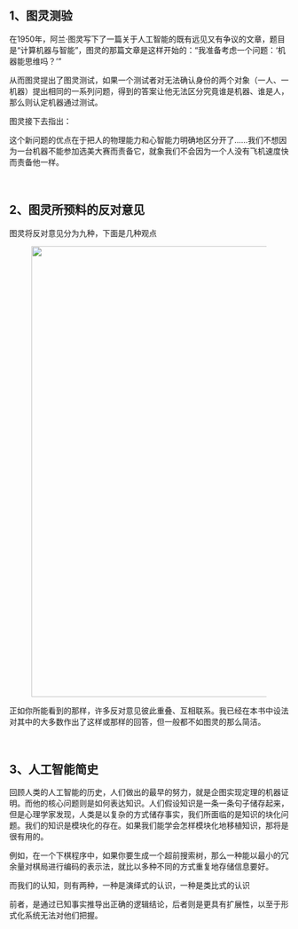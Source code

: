 <h2>1、图灵测验</h2><p data-pid="egbk-Jml">在1950年，阿兰·图灵写下了一篇关于人工智能的既有远见又有争议的文章，题目是“计算机器与智能”，图灵的那篇文章是这样开始的：“我准备考虑一个问题：‘机器能思维吗？’”</p><p data-pid="fGYs5if4">从而图灵提出了图灵测试，如果一个测试者对无法确认身份的两个对象（一人、一机器）提出相同的一系列问题，得到的答案让他无法区分究竟谁是机器、谁是人，那么则认定机器通过测试。</p><p data-pid="M993R9f0">图灵接下去指出：</p><p data-pid="orx2rdc8">这个新问题的优点在于把人的物理能力和心智能力明确地区分开了……我们不想因为一台机器不能参加选美大赛而责备它，就象我们不会因为一个人没有飞机速度快而责备他一样。</p><p><br></p><h2>2、图灵所预料的反对意见</h2><p data-pid="e0dqTQwl">图灵将反对意见分为九种，下面是几种观点</p><figure data-size="normal"><img src="https://pic1.zhimg.com/v2-35910a1456739827dea805d3e7f1dc9c_720w.jpg?source=d16d100b" data-caption="" data-size="normal" data-rawwidth="813" data-rawheight="553" class="origin_image zh-lightbox-thumb" width="813" data-original="https://pic1.zhimg.com/v2-35910a1456739827dea805d3e7f1dc9c_720w.jpg?source=d16d100b"></figure><p data-pid="0RgxHP0m">正如你所能看到的那样，许多反对意见彼此重叠、互相联系。我已经在本书中设法对其中的大多数作出了这样或那样的回答，但一般都不如图灵的那么简洁。</p><p><br></p><h2>3、人工智能简史</h2><p data-pid="8QgEFVmZ">回顾人类的人工智能的历史，人们做出的最早的努力，就是企图实现定理的机器证明。而他的核心问题则是如何表达知识。人们假设知识是一条一条句子储存起来，但是心理学家发现，人类是以复杂的方式储存事实，我们所面临的是知识的块化问题。我们的知识是模块化的存在。如果我们能学会怎样模块化地移植知识，那将是很有用的。</p><p data-pid="6lvl8LJ4">例如，在一个下棋程序中，如果你要生成一个超前搜索树，那么一种能以最小的冗余量对棋局进行编码的表示法，就比以多种不同的方式重复地存储信息要好。</p><p data-pid="Xi-J2I69">而我们的认知，则有两种，一种是演绎式的认识，一种是类比式的认识</p><p data-pid="_SwZ8Yuc">前者，是通过已知事实推导出正确的逻辑结论，后者则是更具有扩展性，以至于形式化系统无法对他们把握。</p><p></p>
